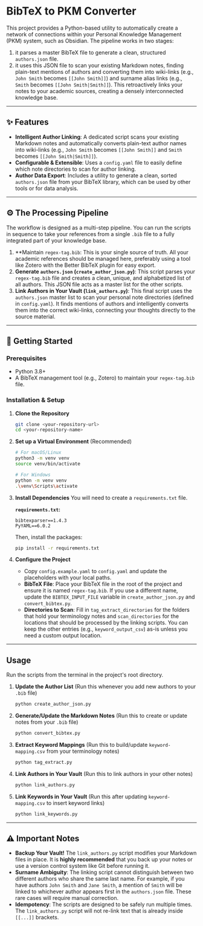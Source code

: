 # BibTeX to PKM Converter

This project provides a Python-based utility to automatically create a network of connections within your Personal Knowledge Management (PKM) system, such as Obsidian. The pipeline works in two stages: 
1. it parses a master BibTeX file to generate a clean, structured `authors.json` file. 
2. it uses this JSON file to scan your existing Markdown notes, finding plain-text mentions of authors and converting them into wiki-links (e.g., `John Smith` becomes `[[John Smith]]`) and surname alias links (e.g., `Smith` becomes `[[John Smith|Smith]]`). This retroactively links your notes to your academic sources, creating a densely interconnected knowledge base.

---

## ✨ Features

-   **Intelligent Author Linking**: A dedicated script scans your existing Markdown notes and automatically converts plain-text author names into wiki-links (e.g., `John Smith` becomes `[[John Smith]]` and `Smith` becomes `[[John Smith|Smith]]`).
-   **Configurable & Extensible**: Uses a `config.yaml` file to easily define which note directories to scan for author linking.
-   **Author Data Export**: Includes a utility to generate a clean, sorted `authors.json` file from your BibTeX library, which can be used by other tools or for data analysis.

---

## ⚙️ The Processing Pipeline

The workflow is designed as a multi-step pipeline. You can run the scripts in sequence to take your references from a single `.bib` file to a fully integrated part of your knowledge base.

1.  **Maintain `regex-tag.bib`: This is your single source of truth. All your academic references should be managed here, preferably using a tool like Zotero with the Better BibTeX plugin for easy export.
2.  **Generate `authors.json` (`create_author_json.py`)**: This script parses your `regex-tag.bib` file and creates a clean, unique, and alphabetized list of all authors. This JSON file acts as a master list for the other scripts.
3.  **Link Authors in Your Vault (`link_authors.py`)**: This final script uses the `authors.json` master list to scan your personal note directories (defined in `config.yaml`). It finds mentions of authors and intelligently converts them into the correct wiki-links, connecting your thoughts directly to the source material.

---

## 🚀 Getting Started

### Prerequisites

-   Python 3.8+
-   A BibTeX management tool (e.g., Zotero) to maintain your `regex-tag.bib` file.

### Installation & Setup

1.  **Clone the Repository**
    ```bash
    git clone <your-repository-url>
    cd <your-repository-name>
    ```

2.  **Set up a Virtual Environment** (Recommended)
    ```bash
    # For macOS/Linux
    python3 -m venv venv
    source venv/bin/activate

    # For Windows
    python -m venv venv
    .\venv\Scripts\activate
    ```

3.  **Install Dependencies**
    You will need to create a `requirements.txt` file.

    **`requirements.txt`:**
    ```
    bibtexparser==1.4.3
    PyYAML==6.0.2
    ```
    Then, install the packages:
    ```bash
    pip install -r requirements.txt
    ```

4.  **Configure the Project**
    -   Copy `config.example.yaml` to `config.yaml` and update the placeholders with your local paths.
    -   **BibTeX File**: Place your BibTeX file in the root of the project and ensure it is named `regex-tag.bib`. If you use a different name, update the `BIBTEX_INPUT_FILE` variable in `create_author_json.py` and `convert_bibtex.py`.
    -   **Directories to Scan**: Fill in `tag_extract_directories` for the folders that hold your terminology notes and `scan_directories` for the locations that should be processed by the linking scripts. You can keep the other entries (e.g., `keyword_output_csv`) as-is unless you need a custom output location.

---

## Usage

Run the scripts from the terminal in the project's root directory.

1.  **Update the Author List** (Run this whenever you add new authors to your `.bib` file)
    ```bash
    python create_author_json.py
    ```

2.  **Generate/Update the Markdown Notes** (Run this to create or update notes from your `.bib` file)
    ```bash
    python convert_bibtex.py
    ```

3.  **Extract Keyword Mappings** (Run this to build/update `keyword-mapping.csv` from your terminology notes)
    ```bash
    python tag_extract.py
    ```

4.  **Link Authors in Your Vault** (Run this to link authors in your other notes)
    ```bash
    python link_authors.py
    ```

5.  **Link Keywords in Your Vault** (Run this after updating `keyword-mapping.csv` to insert keyword links)
    ```bash
    python link_keywords.py
    ```

---

## ⚠️ Important Notes

-   **Backup Your Vault!** The `link_authors.py` script modifies your Markdown files in place. It is **highly recommended** that you back up your notes or use a version control system like Git before running it.
-   **Surname Ambiguity**: The linking script cannot distinguish between two different authors who share the same last name. For example, if you have authors `John Smith` and `Jane Smith`, a mention of `Smith` will be linked to whichever author appears first in the `authors.json` file. These rare cases will require manual correction.
-   **Idempotency**: The scripts are designed to be safely run multiple times. The `link_authors.py` script will not re-link text that is already inside `[[...]]` brackets.
